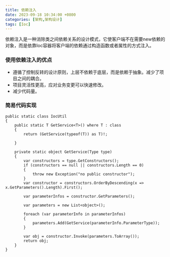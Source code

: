 ```yaml
---
title: 依赖注入
date: 2023-09-18 10:34:00 +0800
categories: [架构,架构设计]
tags: [Ioc]
---
```


依赖注入是一种消除类之间依赖关系的设计模式，它使客户端不在需要new依赖的对象，而是依靠Ioc容器将客户端的依赖通过构造函数或者属性的方式注入。

### 使用依赖注入的优点

- 遵循了控制反转的设计原则，上层不依赖于底层，而是依赖于抽象。减少了项目之间的耦合。
- 项目灵活性更高，应对业务变更可以快速修改。
- 减少代码量。

### 简易代码实现

```
public static class IocUtil
{
    public static T GetService<T>() where T : class
    {
        return (GetService(typeof(T)) as T)!;

    }

    private static object GetService(Type type)
    {
        var constructors = type.GetConstructors();
        if (constructors == null || constructors.Length == 0)
        {
            throw new Exception("no public constructor");
        }
        var constructor = constructors.OrderByDescending(x => x.GetParameters().Length).First();

        var parameterInfos = constructor.GetParameters();

        var parameters = new List<object>();

        foreach (var parameterInfo in parameterInfos)
        {
            parameters.Add(GetService(parameterInfo.ParameterType));
        }

        var obj = constructor.Invoke(parameters.ToArray());
        return obj;
    }
}
```